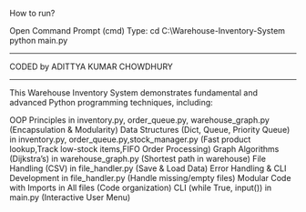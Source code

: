 How to run?

Open Command Prompt (cmd)
Type: cd C:\Warehouse-Inventory-System\
python main.py

-------------------------------

 CODED by ADITTYA KUMAR CHOWDHURY

-------------------------------


This Warehouse Inventory System demonstrates fundamental and advanced Python programming techniques, including:

OOP Principles in inventory.py, order_queue.py, warehouse_graph.py (Encapsulation & Modularity)
Data Structures (Dict, Queue, Priority Queue) in inventory.py, order_queue.py,stock_manager.py (Fast product lookup,Track low-stock items,FIFO Order Processing)
Graph Algorithms (Dijkstra’s) in warehouse_graph.py (Shortest path in warehouse)
File Handling (CSV) in file_handler.py (Save & Load Data)
Error Handling & CLI Development in file_handler.py (Handle missing/empty files)
Modular Code with Imports in All files (Code organization)
CLI (while True, input()) in main.py (Interactive User Menu)